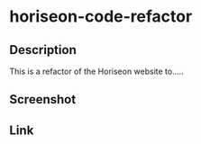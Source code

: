 # horiseon-code-refactor

## Description

This is a refactor of the Horiseon website to.....

## Screenshot

## Link

